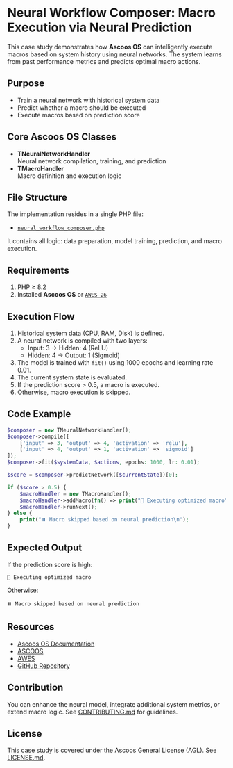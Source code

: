 # Neural Workflow Composer: Macro Execution via Neural Prediction

This case study demonstrates how **Ascoos OS** can intelligently execute macros based on system history using neural networks. The system learns from past performance metrics and predicts optimal macro actions.

## Purpose
- Train a neural network with historical system data
- Predict whether a macro should be executed
- Execute macros based on prediction score

## Core Ascoos OS Classes
- **TNeuralNetworkHandler**  
  Neural network compilation, training, and prediction  
- **TMacroHandler**  
  Macro definition and execution logic  

## File Structure
The implementation resides in a single PHP file:
- [`neural_workflow_composer.php`](neural_workflow_composer.php)

It contains all logic: data preparation, model training, prediction, and macro execution.

## Requirements
1. PHP ≥ 8.2  
2. Installed **Ascoos OS** or [`AWES 26`](https://awes.ascoos.com)

## Execution Flow
1. Historical system data (CPU, RAM, Disk) is defined.
2. A neural network is compiled with two layers:
   - Input: 3 → Hidden: 4 (ReLU)
   - Hidden: 4 → Output: 1 (Sigmoid)
3. The model is trained with `fit()` using 1000 epochs and learning rate 0.01.
4. The current system state is evaluated.
5. If the prediction score > 0.5, a macro is executed.
6. Otherwise, macro execution is skipped.

## Code Example
```php
$composer = new TNeuralNetworkHandler();
$composer->compile([
    ['input' => 3, 'output' => 4, 'activation' => 'relu'],
    ['input' => 4, 'output' => 1, 'activation' => 'sigmoid']
]);
$composer->fit($systemData, $actions, epochs: 1000, lr: 0.01);

$score = $composer->predictNetwork([$currentState])[0];

if ($score > 0.5) {
    $macroHandler = new TMacroHandler();
    $macroHandler->addMacro(fn() => print("🚀 Executing optimized macro"), [], delay: 0, priority: 1);
    $macroHandler->runNext();
} else {
    print("⏸️ Macro skipped based on neural prediction\n");
}
```

## Expected Output
If the prediction score is high:
```
🚀 Executing optimized macro
```
Otherwise:
```
⏸️ Macro skipped based on neural prediction
```

## Resources
- [Ascoos OS Documentation](/docs/)  
- [ASCOOS](https://www.ascoos.com)
- [AWES](https://awes.ascoos.com)  
- [GitHub Repository](https://github.com/ascoos/os)

## Contribution
You can enhance the neural model, integrate additional system metrics, or extend macro logic. See [CONTRIBUTING.md](/CONTRIBUTING.md) for guidelines.

## License
This case study is covered under the Ascoos General License (AGL). See [LICENSE.md](/LICENSE.md).
